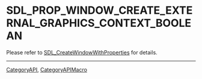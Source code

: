 # SDL_PROP_WINDOW_CREATE_EXTERNAL_GRAPHICS_CONTEXT_BOOLEAN

Please refer to [SDL_CreateWindowWithProperties](SDL_CreateWindowWithProperties) for details.

----
[CategoryAPI](CategoryAPI), [CategoryAPIMacro](CategoryAPIMacro)

